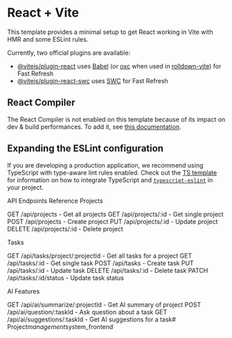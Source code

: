 # React + Vite

This template provides a minimal setup to get React working in Vite with HMR and some ESLint rules.

Currently, two official plugins are available:

- [@vitejs/plugin-react](https://github.com/vitejs/vite-plugin-react/blob/main/packages/plugin-react) uses [Babel](https://babeljs.io/) (or [oxc](https://oxc.rs) when used in [rolldown-vite](https://vite.dev/guide/rolldown)) for Fast Refresh
- [@vitejs/plugin-react-swc](https://github.com/vitejs/vite-plugin-react/blob/main/packages/plugin-react-swc) uses [SWC](https://swc.rs/) for Fast Refresh

## React Compiler

The React Compiler is not enabled on this template because of its impact on dev & build performances. To add it, see [this documentation](https://react.dev/learn/react-compiler/installation).

## Expanding the ESLint configuration

If you are developing a production application, we recommend using TypeScript with type-aware lint rules enabled. Check out the [TS template](https://github.com/vitejs/vite/tree/main/packages/create-vite/template-react-ts) for information on how to integrate TypeScript and [`typescript-eslint`](https://typescript-eslint.io) in your project.

API Endpoints Reference
Projects

GET /api/projects - Get all projects
GET /api/projects/:id - Get single project
POST /api/projects - Create project
PUT /api/projects/:id - Update project
DELETE /api/projects/:id - Delete project

Tasks

GET /api/tasks/project/:projectId - Get all tasks for a project
GET /api/tasks/:id - Get single task
POST /api/tasks - Create task
PUT /api/tasks/:id - Update task
DELETE /api/tasks/:id - Delete task
PATCH /api/tasks/:id/status - Update task status

AI Features

GET /api/ai/summarize/:projectId - Get AI summary of project
POST /api/ai/question/:taskId - Ask question about a task
GET /api/ai/suggestions/:taskId - Get AI suggestions for a task#   P r o j e c t _ m a n a g e m e n t _ s y s t e m _ f r o n t e n d  
 